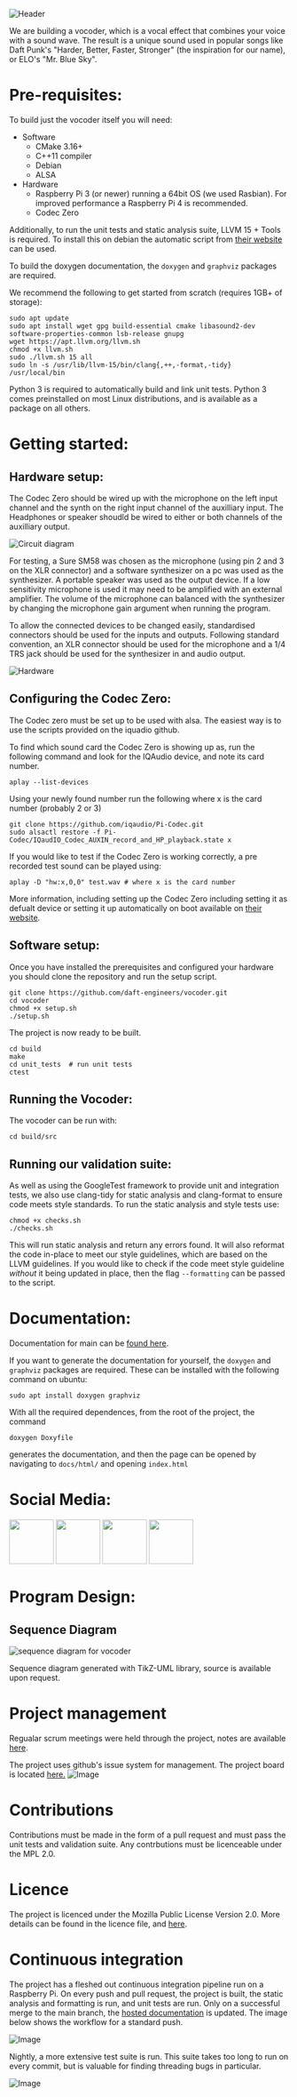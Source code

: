 ![Header](https://user-images.githubusercontent.com/10051310/219484888-cb6844f1-e377-42c5-ac6a-09ce9f30a023.png)

We are building a vocoder, which is a vocal effect that combines your voice with a sound wave. The result is a unique sound used in popular songs like Daft Punk's "Harder, Better, Faster, Stronger" (the inspiration for our name), or ELO's "Mr. Blue Sky".

# Pre-requisites:

To build just the vocoder itself you will need:

- Software
    - CMake 3.16+
    - C++11 compiler
    - Debian
    - ALSA
- Hardware
    - Raspberry Pi 3 (or newer) running a 64bit OS (we used Rasbian). For improved performance a Raspberry Pi 4 is recommended.
    - Codec Zero

Additionally, to run the unit tests and static analysis suite, LLVM 15 + Tools is required. To install this on debian the automatic script from [their website](https://apt.llvm.org/) can be used.

To build the doxygen documentation, the `doxygen` and `graphviz` packages are required.

We recommend the following to get started from scratch (requires 1GB+ of storage):

```
sudo apt update
sudo apt install wget gpg build-essential cmake libasound2-dev software-properties-common lsb-release gnupg
wget https://apt.llvm.org/llvm.sh
chmod +x llvm.sh
sudo ./llvm.sh 15 all
sudo ln -s /usr/lib/llvm-15/bin/clang{,++,-format,-tidy} /usr/local/bin
```

Python 3 is required to automatically build and link unit tests. Python 3 comes preinstalled on most Linux distributions, and is available as a package on all others.

# Getting started:
## Hardware setup:
The Codec Zero should be wired up with the microphone on the left input channel and the synth on the right input channel of the auxilliary input. The Headphones or speaker shoudld be wired to either or both channels of the auxilliary output.

![Circuit diagram](./Circuit.png)

For testing, a Sure SM58 was chosen as the microphone (using pin 2 and 3 on the XLR connector) and a software synthesizer on a pc was used as the synthesizer. A portable speaker was used as the output device. If a low sensitivity microphone is used it may need to be amplified with an external amplifier. The volume of the microphone can balanced with the synthesizer by changing the microphone gain argument when running the program.

To allow the connected devices to be changed easily, standardised connectors should be used for the inputs and outputs. Following standard convention, an XLR connector should be used for the microphone and a 1/4 TRS jack should be used for the synthesizer in and audio output.

![Hardware](./hardware.jpg)

## Configuring the Codec Zero:
The Codec zero must be set up to be used with alsa. The easiest way is to use the scripts provided on the iquadio github.

To find which sound card the Codec Zero is showing up as, run the following command and look for the IQAudio device, and note its card number.
```
aplay --list-devices 
```
Using your newly found number run the following where x is the card number (probably 2 or 3)
```
git clone https://github.com/iqaudio/Pi-Codec.git
sudo alsactl restore -f Pi-Codec/IQaudIO_Codec_AUXIN_record_and_HP_playback.state x 
```

If you would like to test if the Codec Zero is working correctly, a pre recorded test sound can be played using:
```
aplay -D "hw:x,0,0" test.wav # where x is the card number
``` 
More information, including setting up the Codec Zero including setting it as defualt device or setting it up automatically on boot available on [their website](https://www.raspberrypi.com/documentation/accessories/audio.html#codec-zero-configuration).
## Software setup:
Once you have installed the prerequisites and configured your hardware you should clone the repository and run the setup script.

```
git clone https://github.com/daft-engineers/vocoder.git
cd vocoder
chmod +x setup.sh
./setup.sh
```

The project is now ready to be built.
<!-- need to add codec zero setup instructions  -->

```
cd build
make
cd unit_tests  # run unit tests
ctest
```

## Running the Vocoder:
The vocoder can be run with: 
<!-- Add arguments things, I mention microphone gain higher up-->
```
cd build/src    
```
## Running our validation suite:
As well as using the GoogleTest framework to provide unit and integration tests, we also use clang-tidy for static analysis and clang-format to ensure code meets style standards. To run the static analysis and style tests use:

```
chmod +x checks.sh
./checks.sh
```

This will run static analysis and return any errors found. It will also reformat the code in-place to meet our style guidelines, which are based on the LLVM guidelines. If you would like to check if the code meet style guideline _without_ it being updated in place, then the flag `--formatting` can be passed to the script.

# Documentation:

Documentation for main can be [found here](https://daft-engineers.github.io/vocoder/).

If you want to generate the documentation for yourself, the `doxygen` and `graphviz` packages are required. These can be installed with the following command on ubuntu:

```$
sudo apt install doxygen graphviz
```
With all the required dependences, from the root of the project, the command 
```$
doxygen Doxyfile
```
generates the documentation, and then the page can be opened by navigating to `docs/html/` and opening `index.html`

# Social Media:
<a href="https://www.instagram.com/daftengineers/"><img src="https://user-images.githubusercontent.com/10051310/219481632-10430e66-73dc-400e-a046-dc9d7dd9f3a9.svg" height=80px></a>
<a href="https://twitter.com/DaftEngineers"><img src="https://user-images.githubusercontent.com/10051310/219482103-8422c45f-ca60-4918-b5b8-6de79d0add22.png" height=80px></a>
<a href="https://www.youtube.com/@daftengineers"><img src="https://user-images.githubusercontent.com/10051310/219484585-2eb87c95-5951-428b-b3a1-7ac846e40f65.png" height=80px></a>
<a href="https://www.tiktok.com/@daftengineers"><img src="https://user-images.githubusercontent.com/10051310/220791551-141ee0cc-34ef-47b8-bbcb-701461f88851.png" height=80px></a>

# Program Design:
## Sequence Diagram
![sequence diagram for vocoder](https://user-images.githubusercontent.com/10051310/220790624-48ad3c57-34fe-4f8b-b89b-a98e7c718f88.png)

Sequence diagram generated with TikZ-UML library, source is available upon request.

# Project management

Regualar scrum meetings were held through the project, notes are available [here](https://github.com/daft-engineers/project/blob/main/README.md). 

The project uses github's issue system for management. The project board is located [here.](https://github.com/orgs/daft-engineers/projects/1/views/3) ![Image](https://user-images.githubusercontent.com/56744932/232234904-d9e0ba0a-6532-460d-966f-4a65a5f11cc9.png)

# Contributions 

Contributions must be made in the form of a pull request and must pass the unit tests and validation suite. Any contrbutions must be licenceable under the MPL 2.0.

# Licence

The project is licenced under the Mozilla Public License Version 2.0. More details can be found in the licence file, and [here](https://choosealicense.com/licenses/mpl-2.0/).

# Continuous integration

The project has a fleshed out continuous integration pipeline run on a Raspberry Pi. On every push and pull request, the project is built, the static analysis and formatting is run, and unit tests are run. Only on a successful merge to the main branch, the [hosted documentation](https://daft-engineers.github.io/vocoder/) is updated. The image below shows the workflow for a standard push.

![Image](https://user-images.githubusercontent.com/56744932/232238323-5977fc16-2d5f-4533-b965-6143a109ffd9.png)

Nightly, a more extensive test suite is run. This suite takes too long to run on every commit, but is valuable for finding threading bugs in particular.

![Image](https://user-images.githubusercontent.com/56744932/232495456-cb85b482-2e24-48c8-92cf-c3656f83ca41.png)